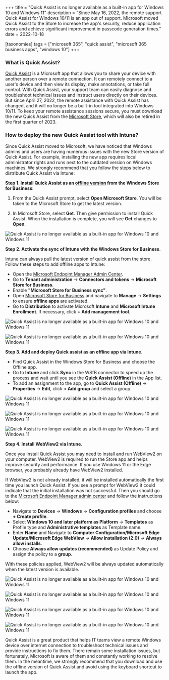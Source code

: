+++
title = "Quick Assist is no longer available as a built-in app for Windows 10 and Windows 11"
description = "Since May 16, 2022, the remote support Quick Assist for Windows 10/11 is an app out of support. Microsoft moved Quick Assist to the Store to increase the app's security, reduce application errors and achieve significant improvement in passcode generation times."
date = 2022-10-18

[taxonomies]
tags = ["microsoft 365", "quick assist", "microsoft 365 business apps", "windows 10"]
+++

### What is Quick Assist? 

[Quick Assist](https://learn.microsoft.com/en-us/windows/client-management/quick-assist) is a Microsoft app that allows you to share your device with another person over a remote connection. It can remotely connect to a user's device and then view its display, make annotations, or take full control. With Quick Assist, your support team can easily diagnose and troubleshoot technical issues and instruct users directly on their devices. But since April 27, 2022, the remote assistance with Quick Assist has changed, and it will no longer be a built-in tool integrated into Windows 10/11. To keep your remote assistance sessions secure, you must download the new Quick Assist from the [Microsoft Store](https://apps.microsoft.com/store/detail/quick-assist/9P7BP5VNWKX5?hl=en-us&gl=us), which will also be retired in the first quarter of 2023. 

### How to deploy the new Quick Assist tool with Intune? 

Since Quick Assist moved to Microsoft, we have noticed that Windows admins and users are having numerous issues with the new Store version of Quick Assist. For example, installing the new app requires local administrator rights and runs next to the outdated version on Windows machines. We strongly recommend that you follow the steps below to distribute Quick Assist via Intune: 

**Step 1. Install Quick Assist as an [offline version](https://learn.microsoft.com/en-us/microsoft-store/distribute-offline-apps) from the Windows Store for Business**: 

1. From the Quick Assist prompt, select **Open Microsoft Store**. You will be taken to the Microsoft Store to get the latest version. 

2. In Microsoft Store, select **Get**. Then give permission to install Quick Assist. When the installation is complete, you will see **Get** changes to **Open**.

![Quick Assist is no longer available as a built-in app for Windows 10 and Windows 11](/img/QA1.png)

**Step 2. Activate the sync of Intune with the Windows Store for Business**.

Intune can always pull the latest version of quick assist from the store. Follow these steps to add offline apps to Intune:

* Open the [Microsoft Endpoint Manager Admin Center](https://login.microsoftonline.com/organizations/oauth2/v2.0/authorize?redirect_uri=https%3a%2f%2fendpoint.microsoft.com%2fsignin%2findex%2f&response_type=code+id_token&scope=https%3a%2f%2fmanagement.core.windows.net%2f%2fuser_impersonation+openid+email+profile&state=OpenIdConnect.AuthenticationProperties%3dXjcd4Q6EHnBtm8fMiQGBd-8iYfjyuD9KnUUTA8dseDo_KooXVhYp5sQsK9IxglMqqePqscB5EUkK7c3vSwltvpUOvMDXY8rkehEDPQYEwOBOywPpvH5Lzy-ZosbkGUyWNSmsKtl35uS_uDy5Jq0YJPuS0cC6NOcziO2v4ue6lmza91Tc1ufG1MlXwh90iB-WX0WUsVy9LMzK70KUUobV1aKJli1tq2xhO-faRUGUxc2GdCPTzQCHKUlrgUdhxkXFGtzxRrF_ndSbqhEJWvUpmtSGo54zKWe3mHJQNLIZgFeK9UffuiyFY-6gl5Ix4saMiPVtm5CrmW0pZ0IIFXE2GvJcViZvBzkJIiDDJrxCuDGAT5J3KoHSFr0WI7JbOMfYcCIVaQoo1kbmOfBv_u3EYg&response_mode=form_post&nonce=638016826921346637.YmFiNzllMjItNjJjOC00NjY2LTlmOTItZTE5NjY1ODdmZTRlY2VmNzc3ZDEtOGQzYi00MTkyLWI1ZTQtMWE5MmY2ODQzYjNh&client_id=c44b4083-3bb0-49c1-b47d-974e53cbdf3c&site_id=501430&client-request-id=6ec29551-aeb6-4f5c-ab44-879f6961bf56&x-client-SKU=ID_NET472&x-client-ver=6.22.1.0&sso_nonce=AwABAAEAAAACAOz_BAD0_9vPQi0lwMiL_9tZnUwIe6Q7dgItdWrDwTDvk7Zpeb_RO3PcBqW_WaCj4L0rekdmiJ37GnK2t4tlFJa_5tXgT8MgAA&mscrid=6ec29551-aeb6-4f5c-ab44-879f6961bf56). 
* Go to **Tenant administration** -> **Connectors and tokens** -> **Microsoft Store for Business**. 
* Enable **"Microsoft Store for Business sync"**. 
* Open [Microsoft Store for Business](https://businessstore.microsoft.com/en-us/store?signin=) and navigate to **Manage** -> **Settings** to ensure **offline apps** are activated. 
* Go to **Distribution** to activate Microsoft **Intune** and **Microsoft Intune Enrollment**. If necessary, click **+ Add management tool**. 

![Quick Assist is no longer available as a built-in app for Windows 10 and Windows 11](/img/QA2.png)

![Quick Assist is no longer available as a built-in app for Windows 10 and Windows 11](/img/QA3.png)

**Step 3. Add and deploy Quick assist as an offline app via Intune**. 

* Find Quick Assist in the Windows Store for Business and choose the Offline app. 
* Go to **Intune** and click **Sync** in the WSfB connector to speed up the process and wait until you see the **Quick Assist (Offline)** in the App list. 
* To add an assignment to the app, go to **Quick Assist (Offline)** -> **Properties** -> **Edit**, click **+ Add group** and select a group.  

![Quick Assist is no longer available as a built-in app for Windows 10 and Windows 11](/img/QA4.png)

![Quick Assist is no longer available as a built-in app for Windows 10 and Windows 11](/img/QA5.png)

![Quick Assist is no longer available as a built-in app for Windows 10 and Windows 11](/img/QA6.png)

**Step 4. Install WebView2 via Intune**.

Once you install Quick Assist you may need to install and run WebView2 on your computer. WebView2 is required to run the Store app and helps improve security and performance. If you use Windows 11 or the Edge browser, you probably already have WebView2 installed.  

If WebView2 is not already installed, it will be installed automatically the first time you launch Quick Assist. If you see a prompt for WebView2 it could indicate that the initial installation was not successful. Then you should go to the [Microsoft Endpoint Manager admin center](https://endpoint.microsoft.com/) and follow the instructions below: 
 
* Navigate to **Devices** -> **Windows** -> **Configuration profiles** and choose **+ Create profile**. 
* Select **Windows 10 and later platform as Platform** -> **Templates** as Profile type and **Administrative templates** as Template name. 
* Enter **Name** and Navigate to **Computer Configuration/Microsoft Edge Update/Microsoft Edge WebView** -> **Allow installation (2.0)** -> **Always allow installs**. 
* Choose **Always allow updates (recommended)** as Update Policy and assign the policy to a **group**. 

With these policies applied, WebView2 will be always updated automatically when the latest version is available. 

![Quick Assist is no longer available as a built-in app for Windows 10 and Windows 11](/img/QA7.png)

![Quick Assist is no longer available as a built-in app for Windows 10 and Windows 11](/img/QA9.png)

![Quick Assist is no longer available as a built-in app for Windows 10 and Windows 11](/img/QA10.png)

![Quick Assist is no longer available as a built-in app for Windows 10 and Windows 11](/img/QA11.png)

Quick Assist is a great product that helps IT teams view a remote Windows device over internet connection to troubleshoot technical issues and provide instructions to fix them. There remain some installation issues, but fortunately, Microsoft is aware of them and constantly working to resolve them. In the meantime, we strongly recommend that you download and use the offline version of Quick Assist and avoid using the keyboard shortcut to launch the app. 